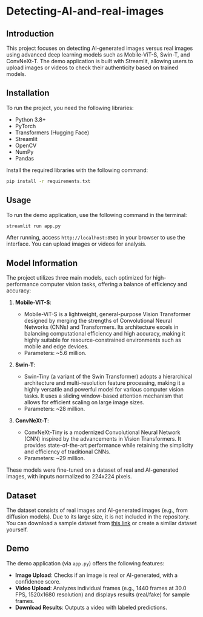 # Detecting-AI-and-real-images

## Introduction

This project focuses on detecting AI-generated images versus real images using advanced deep learning models such as Mobile-ViT-S, Swin-T, and ConvNeXt-T. The demo application is built with Streamlit, allowing users to upload images or videos to check their authenticity based on trained models.

## Installation

To run the project, you need the following libraries:

- Python 3.8+
- PyTorch
- Transformers (Hugging Face)
- Streamlit
- OpenCV
- NumPy
- Pandas

Install the required libraries with the following command:

```bash
pip install -r requirements.txt
```


## Usage

To run the demo application, use the following command in the terminal:

```bash
streamlit run app.py
```

After running, access `http://localhost:8501` in your browser to use the interface. You can upload images or videos for analysis.

## Model Information

The project utilizes three main models, each optimized for high-performance computer vision tasks, offering a balance of efficiency and accuracy:

1. **Mobile-ViT-S**:  
   - Mobile-ViT-S is a lightweight, general-purpose Vision Transformer designed by merging the strengths of Convolutional Neural Networks (CNNs) and Transformers. Its architecture excels in balancing computational efficiency and high accuracy, making it highly suitable for resource-constrained environments such as mobile and edge devices.
   - Parameters: ~5.6 million.  

2. **Swin-T**:  
   - Swin-Tiny (a variant of the Swin Transformer) adopts a hierarchical architecture and multi-resolution feature processing, making it a highly versatile and powerful model for various computer vision tasks. It uses a sliding window-based attention mechanism that allows for efficient scaling on large image sizes.
   - Parameters: ~28 million.  


3. **ConvNeXt-T**:  
   - ConvNeXt-Tiny is a modernized Convolutional Neural Network (CNN) inspired by the advancements in Vision Transformers. It provides state-of-the-art performance while retaining the simplicity and efficiency of traditional CNNs.
   - Parameters: ~29 million.  


These models were fine-tuned on a dataset of real and AI-generated images, with inputs normalized to 224x224 pixels.

## Dataset

The dataset consists of real images and AI-generated images (e.g., from diffusion models). Due to its large size, it is not included in the repository. You can download a sample dataset from [this link](https://www.kaggle.com/datasets/songthien/ai-and-real-images) or create a similar dataset yourself.

## Demo

The demo application (via `app.py`) offers the following features:  
- **Image Upload**: Checks if an image is real or AI-generated, with a confidence score.  
- **Video Upload**: Analyzes individual frames (e.g., 1440 frames at 30.0 FPS, 1520x1680 resolution) and displays results (real/fake) for sample frames.  
- **Download Results**: Outputs a video with labeled predictions.
